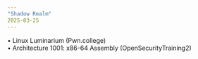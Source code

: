 ```yaml
---
"Shadow Realm"
2025-03-25
---
```


• Linux Luminarium (Pwn.college)\
• Architecture 1001: x86-64 Assembly (OpenSecurityTraining2)
